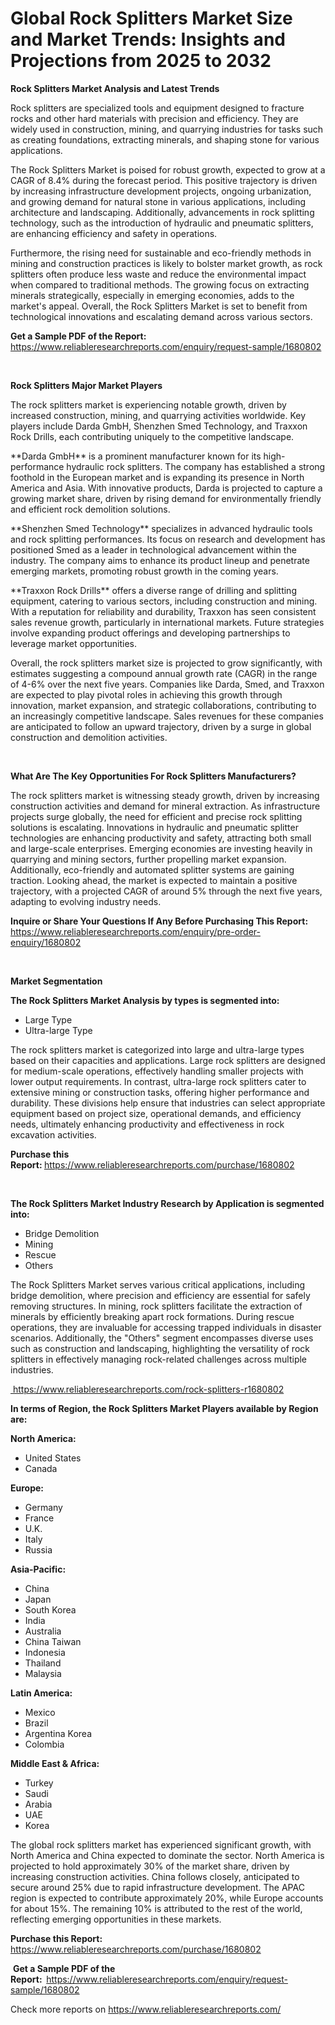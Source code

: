 <p><h1>Global Rock Splitters Market Size and Market Trends: Insights and Projections from 2025 to 2032</h1></p><p><strong>Rock Splitters Market Analysis and Latest Trends</strong></p>
<p><p>Rock splitters are specialized tools and equipment designed to fracture rocks and other hard materials with precision and efficiency. They are widely used in construction, mining, and quarrying industries for tasks such as creating foundations, extracting minerals, and shaping stone for various applications.</p><p>The Rock Splitters Market is poised for robust growth, expected to grow at a CAGR of 8.4% during the forecast period. This positive trajectory is driven by increasing infrastructure development projects, ongoing urbanization, and growing demand for natural stone in various applications, including architecture and landscaping. Additionally, advancements in rock splitting technology, such as the introduction of hydraulic and pneumatic splitters, are enhancing efficiency and safety in operations.</p><p>Furthermore, the rising need for sustainable and eco-friendly methods in mining and construction practices is likely to bolster market growth, as rock splitters often produce less waste and reduce the environmental impact when compared to traditional methods. The growing focus on extracting minerals strategically, especially in emerging economies, adds to the market's appeal. Overall, the Rock Splitters Market is set to benefit from technological innovations and escalating demand across various sectors.</p></p>
<p><strong>Get a Sample PDF of the Report:&nbsp;</strong> <a href="https://www.reliableresearchreports.com/enquiry/request-sample/1680802?utm_campaign=2480&utm_medium=2&utm_source=Github&utm_content=ia&utm_term=23022025&utm_id=rock-splitters">https://www.reliableresearchreports.com/enquiry/request-sample/1680802</a></p>
<p>&nbsp;</p>
<p><strong>Rock Splitters Major Market Players</strong></p>
<p><p>The rock splitters market is experiencing notable growth, driven by increased construction, mining, and quarrying activities worldwide. Key players include Darda GmbH, Shenzhen Smed Technology, and Traxxon Rock Drills, each contributing uniquely to the competitive landscape.</p><p>**Darda GmbH** is a prominent manufacturer known for its high-performance hydraulic rock splitters. The company has established a strong foothold in the European market and is expanding its presence in North America and Asia. With innovative products, Darda is projected to capture a growing market share, driven by rising demand for environmentally friendly and efficient rock demolition solutions.</p><p>**Shenzhen Smed Technology** specializes in advanced hydraulic tools and rock splitting performances. Its focus on research and development has positioned Smed as a leader in technological advancement within the industry. The company aims to enhance its product lineup and penetrate emerging markets, promoting robust growth in the coming years.</p><p>**Traxxon Rock Drills** offers a diverse range of drilling and splitting equipment, catering to various sectors, including construction and mining. With a reputation for reliability and durability, Traxxon has seen consistent sales revenue growth, particularly in international markets. Future strategies involve expanding product offerings and developing partnerships to leverage market opportunities.</p><p>Overall, the rock splitters market size is projected to grow significantly, with estimates suggesting a compound annual growth rate (CAGR) in the range of 4-6% over the next five years. Companies like Darda, Smed, and Traxxon are expected to play pivotal roles in achieving this growth through innovation, market expansion, and strategic collaborations, contributing to an increasingly competitive landscape. Sales revenues for these companies are anticipated to follow an upward trajectory, driven by a surge in global construction and demolition activities.</p></p>
<p>&nbsp;</p>
<p><strong>What Are The Key Opportunities For Rock Splitters Manufacturers?</strong></p>
<p><p>The rock splitters market is witnessing steady growth, driven by increasing construction activities and demand for mineral extraction. As infrastructure projects surge globally, the need for efficient and precise rock splitting solutions is escalating. Innovations in hydraulic and pneumatic splitter technologies are enhancing productivity and safety, attracting both small and large-scale enterprises. Emerging economies are investing heavily in quarrying and mining sectors, further propelling market expansion. Additionally, eco-friendly and automated splitter systems are gaining traction. Looking ahead, the market is expected to maintain a positive trajectory, with a projected CAGR of around 5% through the next five years, adapting to evolving industry needs.</p></p>
<p><strong>Inquire or Share Your Questions If Any Before Purchasing This Report:</strong> <a href="https://www.reliableresearchreports.com/enquiry/pre-order-enquiry/1680802?utm_campaign=2480&utm_medium=2&utm_source=Github&utm_content=ia&utm_term=23022025&utm_id=rock-splitters">https://www.reliableresearchreports.com/enquiry/pre-order-enquiry/1680802</a></p>
<p>&nbsp;</p>
<p><strong>Market Segmentation</strong></p>
<p><strong>The Rock Splitters Market Analysis by types is segmented into:</strong></p>
<p><ul><li>Large Type</li><li>Ultra-large Type</li></ul></p>
<p><p>The rock splitters market is categorized into large and ultra-large types based on their capacities and applications. Large rock splitters are designed for medium-scale operations, effectively handling smaller projects with lower output requirements. In contrast, ultra-large rock splitters cater to extensive mining or construction tasks, offering higher performance and durability. These divisions help ensure that industries can select appropriate equipment based on project size, operational demands, and efficiency needs, ultimately enhancing productivity and effectiveness in rock excavation activities.</p></p>
<p><strong>Purchase this Report:&nbsp;</strong><a href="https://www.reliableresearchreports.com/purchase/1680802?utm_campaign=2480&utm_medium=2&utm_source=Github&utm_content=ia&utm_term=23022025&utm_id=rock-splitters">https://www.reliableresearchreports.com/purchase/1680802</a></p>
<p>&nbsp;</p>
<p><strong>The Rock Splitters Market Industry Research by Application is segmented into:</strong></p>
<p><ul><li>Bridge Demolition</li><li>Mining</li><li>Rescue</li><li>Others</li></ul></p>
<p><p>The Rock Splitters Market serves various critical applications, including bridge demolition, where precision and efficiency are essential for safely removing structures. In mining, rock splitters facilitate the extraction of minerals by efficiently breaking apart rock formations. During rescue operations, they are invaluable for accessing trapped individuals in disaster scenarios. Additionally, the "Others" segment encompasses diverse uses such as construction and landscaping, highlighting the versatility of rock splitters in effectively managing rock-related challenges across multiple industries.</p></p>
<p><a href="https://www.reliableresearchreports.com/rock-splitters-r1680802?utm_campaign=2480&utm_medium=2&utm_source=Github&utm_content=ia&utm_term=23022025&utm_id=rock-splitters">&nbsp;https://www.reliableresearchreports.com/rock-splitters-r1680802</a></p>
<p><strong>In terms of Region, the Rock Splitters Market Players available by Region are:</strong></p>
<p>
    <p> <strong> North America: </strong>
        <ul>
            <li>United States</li>
            <li>Canada</li>
        </ul>
        </p> 
    <p> <strong> Europe: </strong>
        <ul>
            <li>Germany</li>
            <li>France</li>
            <li>U.K.</li>
            <li>Italy</li>
            <li>Russia</li>
        </ul>
        </p> 
    <p> <strong> Asia-Pacific: </strong>
        <ul>
            <li>China</li>
            <li>Japan</li>
            <li>South Korea</li>
            <li>India</li>
            <li>Australia</li>
            <li>China Taiwan</li>
            <li>Indonesia</li>
            <li>Thailand</li>
            <li>Malaysia</li>
        </ul>
        </p> 
    <p> <strong> Latin America: </strong>
        <ul>
            <li>Mexico</li>
            <li>Brazil</li>
            <li>Argentina Korea</li>
            <li>Colombia</li>
        </ul>
        </p> 
    <p> <strong> Middle East & Africa: </strong>
        <ul>
            <li>Turkey</li>
            <li>Saudi</li>
            <li>Arabia</li>
            <li>UAE</li>
            <li>Korea</li>
        </ul>
    </p>
    </p>
<p><p>The global rock splitters market has experienced significant growth, with North America and China expected to dominate the sector. North America is projected to hold approximately 30% of the market share, driven by increasing construction activities. China follows closely, anticipated to secure around 25% due to rapid infrastructure development. The APAC region is expected to contribute approximately 20%, while Europe accounts for about 15%. The remaining 10% is attributed to the rest of the world, reflecting emerging opportunities in these markets.</p></p>
<p><strong>Purchase this Report: </strong><a href="https://www.reliableresearchreports.com/purchase/1680802?utm_campaign=2480&utm_medium=2&utm_source=Github&utm_content=ia&utm_term=23022025&utm_id=rock-splitters">https://www.reliableresearchreports.com/purchase/1680802</a></p>
<p>&nbsp;<strong>Get a Sample PDF of the Report:&nbsp;&nbsp;</strong><a href="https://www.reliableresearchreports.com/enquiry/request-sample/1680802?utm_campaign=2480&utm_medium=2&utm_source=Github&utm_content=ia&utm_term=23022025&utm_id=rock-splitters">https://www.reliableresearchreports.com/enquiry/request-sample/1680802</a></p>
<p><strong></strong></p>
<p>Check more reports on <a href="https://www.reliableresearchreports.com/?utm_campaign=2480&utm_medium=2&utm_source=Github&utm_content=ia&utm_term=23022025&utm_id=rock-splitters">https://www.reliableresearchreports.com/</a></p>